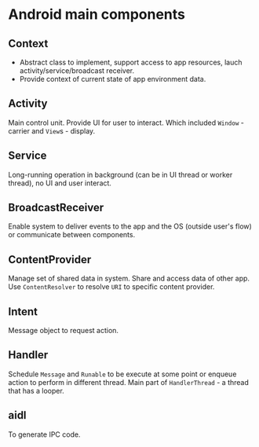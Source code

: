 # Android main components

## Context

* Abstract class to implement, support access to app resources, lauch activity/service/broadcast receiver. 
* Provide context of current state of app environment data.

## Activity

Main control unit. Provide UI for user to interact. Which included `Window` - carrier and `View`s - display.

## Service

Long-running operation in background (can be in UI thread or worker thread), no UI and user interact.

## BroadcastReceiver
  
Enable system to deliver events to the app and the OS (outside user's flow) or communicate between components.

## ContentProvider

Manage set of shared data in system. Share and access data of other app. Use `ContentResolver` to resolve `URI` to specific content provider.

## Intent

Message object to request action.

## Handler
  
Schedule `Message` and `Runable` to be execute at some point or enqueue action to perform in different thread. Main part of `HandlerThread` - a thread that has a looper.

## aidl

To generate IPC code. 